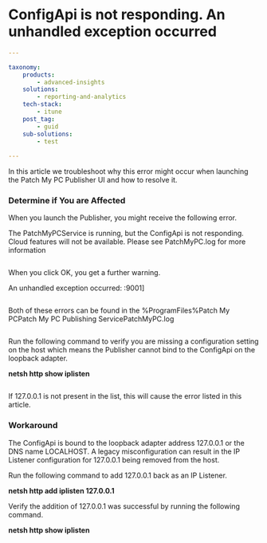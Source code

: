 # ConfigApi is not responding. An unhandled exception occurred

```yaml
---

taxonomy:
    products:
        - advanced-insights
    solutions:
        - reporting-and-analytics
    tech-stack:
        - itune
    post_tag:
        - guid
    sub-solutions:
        - test
        
---
```


In this article we troubleshoot why this error might occur when launching the Patch My PC Publisher UI and how to resolve it.

### Determine if You are Affected <a href="#h-determine-if-you-are-affected" id="h-determine-if-you-are-affected"></a>

When you launch the Publisher, you might receive the following error.

The PatchMyPCService is running, but the ConfigApi is not responding. Cloud features will not be available. Please see PatchMyPC.log for more information

<figure><img src="https://patchmypc.com/app/uploads/2025/04/ConfigApi_Error.png" alt=""><figcaption></figcaption></figure>

When you click OK, you get a further warning.

An unhandled exception occurred: :9001]

<figure><img src="https://patchmypc.com/app/uploads/2025/04/ConfigApi_Error_UnhandledException.png" alt=""><figcaption></figcaption></figure>

Both of these errors can be found in the %ProgramFiles%Patch My PCPatch My PC Publishing ServicePatchMyPC.log

<figure><img src="https://patchmypc.com/app/uploads/2025/04/ConfigApi_Error_Log-1.png" alt=""><figcaption></figcaption></figure>

Run the following command to verify you are missing a configuration setting on the host which means the Publisher cannot bind to the ConfigApi on the loopback adapter.

**netsh http show iplisten**

<figure><img src="https://patchmypc.com/app/uploads/2025/04/ConfigApi_Error_netsh.png" alt=""><figcaption></figcaption></figure>

If 127.0.0.1 is not present in the list, this will cause the error listed in this article.

### Workaround <a href="#h-workaround" id="h-workaround"></a>

The ConfigApi is bound to the loopback adapter address 127.0.0.1 or the DNS name LOCALHOST. A legacy misconfiguration can result in the IP Listener configuration for 127.0.0.1 being removed from the host.

Run the following command to add 127.0.0.1 back as an IP Listener.

**netsh http add iplisten 127.0.0.1**

Verify the addition of 127.0.0.1 was successful by running the following command.

**netsh http show iplisten**

<figure><img src="https://patchmypc.com/app/uploads/2025/04/ConfigApi_Error_netshFix.png" alt=""><figcaption></figcaption></figure>
